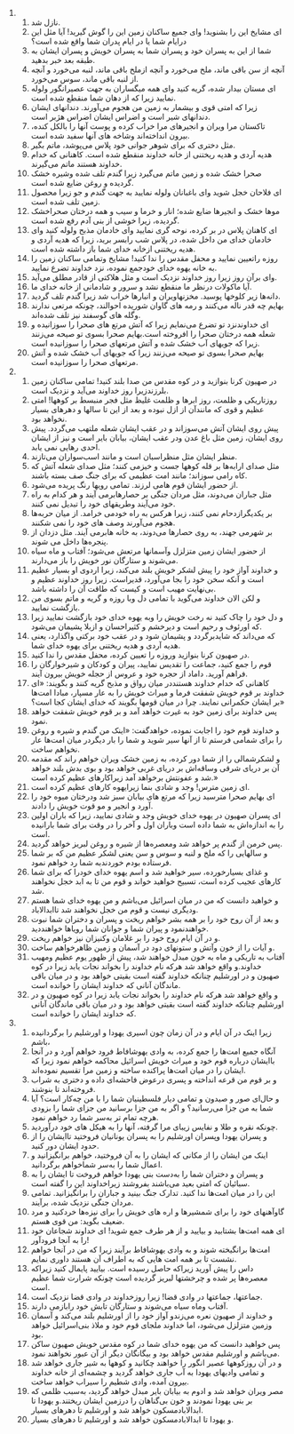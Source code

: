 <ol>
  <li>
    <ol>
      <li>نازل شد.</li>
      <li>‌ای مشایخ این را بشنوید! و‌ای جمیع ساکنان زمین این را گوش گیرید! آیا مثل این درایام شما یا در ایام پدران شما واقع شده است؟</li>
      <li>شما از این به پسران خود و پسران شما به پسران خویش و پسران ایشان به طبقه بعد خبر بدهید.</li>
      <li>آنچه از سن باقی ماند، ملخ می‌خورد و آنچه ازملخ باقی ماند، لنبه می‌خورد و آنچه از لنبه باقی ماند، سوس می‌خورد.</li>
      <li>‌ای مستان بیدار شده، گریه کنید و‌ای همه میگساران به جهت عصیرانگور ولوله نمایید زیرا که از دهان شما منقطع شده است.</li>
      <li>زیرا که امتی قوی و بیشمار به زمین من هجوم می‌آورند. دندانهای ایشان دندانهای شیر است و اضراس ایشان اضراس هژبر است.</li>
      <li>تاکستان مرا ویران و انجیرهای مرا خراب کرده و پوست آنها را بالکل کنده، بیرون انداخته‌اند وشاخه های آنها سفید شده است.</li>
      <li>مثل دختری که برای شوهر جوانی خود پلاس می‌پوشد، ماتم بگیر.</li>
      <li>هدیه آردی و هدیه ریختنی از خانه خداوند منقطع شده است. کاهنانی که خدام خداوند هستند ماتم می‌گیرند.</li>
      <li>صحرا خشک شده و زمین ماتم می‌گیرد زیرا گندم تلف شده وشیره خشک گردیده و روغن ضایع شده است.</li>
      <li>‌ای فلاحان خجل شوید و‌ای باغبانان ولوله نمایید به جهت گندم و جو زیرا محصول زمین تلف شده است.</li>
      <li>موها خشک و انجیرها ضایع شده؛ انار و خرما و سیب و همه درختان صحراخشک گردیده، زیرا خوشی از بنی آدم رفع شده است.</li>
      <li>‌ای کاهنان پلاس در بر کرده، نوحه گری نمایید و‌ای خادمان مذبح ولوله کنید و‌ای خادمان خدای من داخل شده، در پلاس شب رابسر برید، زیرا که هدیه آردی و هدیه ریختنی ازخانه خدای شما باز داشته شده است.</li>
      <li>روزه راتعیین نمایید و محفل مقدس را ندا کنید! مشایخ وتمامی ساکنان زمین را به خانه یهوه خدای خودجمع نموده، نزد خداوند تضرع نمایید.</li>
      <li>وای برآن روز زیرا روز خداوند نزدیک است و مثل هلاکتی از قادر مطلق می‌آید.</li>
      <li>آیا ماکولات درنظر ما منقطع نشد و سرور و شادمانی از خانه خدای ما.</li>
      <li>دانه‌ها زیر کلوخها پوسید. مخزنهاویران و انبارها خراب شد زیرا گندم تلف گردید.</li>
      <li>بهایم چه قدر ناله می‌کنند و رمه های گاوان شوریده احوالند، چونکه مرتعی ندارند وگله های گوسفند نیز تلف شده‌اند.</li>
      <li>‌ای خداوندنزد تو تضرع می‌نمایم زیرا که آتش مرتع های صحرا را سوزانیده و شعله همه درختان صحرا را افروخته است.بهایم صحرا بسوی تو صیحه می‌زنند زیرا که جویهای آب خشک شده و آتش مرتعهای صحرا را سوزانیده است.</li>
      <li>بهایم صحرا بسوی تو صیحه می‌زنند زیرا که جویهای آب خشک شده و آتش مرتعهای صحرا را سوزانیده است.</li>
    </ol>
  </li>
  <li>
    <ol>
      <li>در صهیون کرنا بنوازید و در کوه مقدس من صدا بلند کنید! تمامی ساکنان زمین بلرزندزیرا روز خداوند می‌آید و نزدیک است.</li>
      <li>روزتاریکی و ظلمت، روز ابرها و ظلمت غلیظ مثل فجر منبسط بر کوهها! امتی عظیم و قوی که مانندآن از ازل نبوده و بعد از این تا سالها و دهرهای بسیار نخواهد بود.</li>
      <li>پیش روی ایشان آتش می‌سوزاند و در عقب ایشان شعله ملتهب می‌گردد. پیش روی ایشان، زمین مثل باغ عدن ودر عقب ایشان، بیابان بایر است و نیز از ایشان احدی رهایی نمی یابد.</li>
      <li>منظر ایشان مثل منظراسبان است و مانند اسب‌سواران می‌تازند.</li>
      <li>مثل صدای ارابه‌ها بر قله کوهها جست و خیزمی کنند؛ مثل صدای شعله آتش که کاه رامی سوزاند؛ مانند امت عظیمی که برای جنگ صف بسته باشند.</li>
      <li>از حضور ایشان قوم هامی لرزند. تمامی رویها رنگ پریده می‌شود.</li>
      <li>مثل جباران می‌دوند، مثل مردان جنگی بر حصارهابرمی آیند و هر کدام به راه خود می‌آیند وطریقهای خود را تبدیل نمی کنند.</li>
      <li>بر یکدیگرازدحام نمی کنند، زیرا هرکس به راه خودمی خرامد. از میان حربه‌ها هجوم می‌آورند وصف های خود را نمی شکنند.</li>
      <li>بر شهرمی جهند، به روی حصارها می‌دوند، به خانه هابرمی آیند. مثل دزدان از پنجره‌ها داخل می شوند.</li>
      <li>از حضور ایشان زمین متزلزل وآسمانها مرتعش می‌شود؛ آفتاب و ماه سیاه می‌شوند و ستارگان نور خویش را باز می‌دارند.</li>
      <li>و خداوند آواز خود را پیش لشکر خویش بلند می‌کند، زیرا اردوی او بسیار عظیم است و آنکه سخن خود را بجا می‌آورد، قدیراست. زیرا روز خداوند عظیم و بی‌نهایت مهیب است و کیست که طاقت آن را داشته باشد.</li>
      <li>و لکن الان خداوند می‌گوید با تمامی دل وبا روزه و گریه و ماتم بسوی من بازگشت نمایید.</li>
      <li>و دل خود را چاک کنید نه رخت خویش را وبه یهوه خدای خود بازگشت نمایید زیرا که اورئوف و رحیم است و دیرخشم و کثیراحسان و ازبلا پشیمان می‌شود.</li>
      <li>که می‌داند که شایدبرگردد و پشیمان شود و در عقب خود برکتی واگذارد، یعنی هدیه آردی و هدیه ریختنی برای یهوه خدای شما.</li>
      <li>در صهیون کرنا بنوازید وروزه را تعیین کرده، محفل مقدس را ندا کنید.</li>
      <li>قوم را جمع کنید، جماعت را تقدیس نمایید، پیران و کودکان و شیرخوارگان را فراهم آورید. داماد از حجره خود و عروس از حجله خویش بیرون آیند.</li>
      <li>کاهنانی که خدام خداوند هستنددر میان رواق و مذبح گریه کنند و بگویند: «ای خداوند بر قوم خویش شفقت فرما و میراث خویش را به عار مسپار، مبادا امت‌ها بر ایشان حکمرانی نمایند. چرا در میان قومها بگویند که خدای ایشان کجا است؟»</li>
      <li>پس خداوند برای زمین خود به غیرت خواهد آمد و بر قوم خویش شفقت خواهد نمود.</li>
      <li>و خداوند قوم خود را اجابت نموده، خواهدگفت: «اینک من گندم و شیره و روغن را برای شمامی فرستم تا از آنها سیر شوید و شما را بار دیگردر میان امت‌ها عار نخواهم ساخت.</li>
      <li>و لشکرشمالی را از شما دور کرده، به زمین خشک ویران خواهم راند که مقدمه آن بر دریای شرقی وساقه‌اش بر دریای غربی خواهد بود و بوی بدش بلند خواهد شد و عفونتش برخواهد آمد زیراکارهای عظیم کرده است.»</li>
      <li>‌ای زمین مترس! وجد و شادی بنما زیرایهوه کارهای عظیم کرده است.</li>
      <li>‌ای بهایم صحرا مترسید زیرا که مرتع های بیابان سبز شد ودرختان میوه خود را آورد و انجیر و مو قوت خویش را دادند.</li>
      <li>‌ای پسران صهیون در یهوه خدای خویش وجد و شادی نمایید، زیرا که باران اولین را به اندازه‌اش به شما داده است وباران اول و آخر را در وقت برای شما بارانیده است.</li>
      <li>پس خرمن از گندم پر خواهد شد ومعصره‌ها از شیره و روغن لبریز خواهد گردید.</li>
      <li>و سالهایی را که ملخ و لنبه و سوس و سن یعنی لشکر عظیم من که بر شما فرستاده بودم خوردندبه شما رد خواهم نمود.</li>
      <li>و غذای بسیارخورده، سیر خواهید شد و اسم یهوه خدای خودرا که برای شما کارهای عجیب کرده است، تسبیح خواهید خواند و قوم من تا به ابد خجل نخواهند شد.</li>
      <li>و خواهید دانست که من در میان اسرائیل می‌باشم و من یهوه خدای شما هستم ودیگری نیست و قوم من خجل نخواهند شد تاابدالاباد.</li>
      <li>و بعد از آن روح خود را بر همه بشر خواهم ریخت و پسران و دختران شما نبوت خواهندنمود و پیران شما و جوانان شما رویاها خواهنددید.</li>
      <li>و در آن ایام روح خود را بر غلامان وکنیزان نیز خواهم ریخت.</li>
      <li>و آیات را از خون وآتش و ستونهای دود در آسمان و زمین ظاهرخواهم ساخت.</li>
      <li>آفتاب به تاریکی و ماه به خون مبدل خواهند شد، پیش از ظهور یوم عظیم ومهیب خداوند.و واقع خواهد شد هر‌که نام خداوند را بخواند نجات یابد زیرا در کوه صهیون و در اورشلیم چنانکه خداوند گفته است بقیتی خواهد بود و در میان باقی ماندگان آنانی که خداوند ایشان را خوانده است.</li>
      <li>و واقع خواهد شد هر‌که نام خداوند را بخواند نجات یابد زیرا در کوه صهیون و در اورشلیم چنانکه خداوند گفته است بقیتی خواهد بود و در میان باقی ماندگان آنانی که خداوند ایشان را خوانده است.</li>
    </ol>
  </li>
  <li>
    <ol>
      <li>زیرا اینک در آن ایام و در آن زمان چون اسیری یهودا و اورشلیم را برگردانیده باشم،</li>
      <li>آنگاه جمیع امت‌ها را جمع کرده، به وادی یهوشافاط فرود خواهم آورد و در آنجا باایشان درباره قوم خود و میراث خویش اسرائیل محاکمه خواهم نمود زیرا که ایشان را در میان امت‌ها پراکنده ساخته و زمین مرا تقسیم نموده‌اند.</li>
      <li>و بر قوم من قرعه انداخته و پسری درعوض فاحشه‌ای داده و دختری به شراب فروخته‌اند تا بنوشند.</li>
      <li>و حال‌ای صور و صیدون و تمامی دیار فلسطینیان شما را با من چه‌کار است؟ آیا شما به من جزا می‌رسانید؟ و اگر به من جزا برسانید من جزای شما را بزودی هر‌چه تمام تر به‌سر شما رد خواهم نمود.</li>
      <li>چونکه نقره و طلا و نفایس زیبای مرا گرفته، آنها را به هیکل های خود درآوردید.</li>
      <li>و پسران یهودا وپسران اورشلیم را به پسران یونانیان فروختید تاایشان را از حدود ایشان دور کنید.</li>
      <li>اینک من ایشان را از مکانی که ایشان را به آن فروختید، خواهم برانگیزانید و اعمال شما را به‌سر شماخواهم برگردانید.</li>
      <li>و پسران و دختران شما را به‌دست بنی یهودا خواهم فروخت تا ایشان را به سبائیان که امتی بعید می‌باشند بفروشند زیراخداوند این را گفته است.</li>
      <li>این را در میان امت‌ها ندا کنید. تدارک جنگ بینید و جباران را برانگیزانید. تمامی مردان جنگی نزدیک شده، برآیند.</li>
      <li>گاوآهنهای خود را برای شمشیرها و اره های خویش را برای نیزه‌ها خردکنید و مرد ضعیف بگوید: من قوی هستم.</li>
      <li>‌ای همه امت‌ها بشتابید و بیایید و از هر طرف جمع شوید! ای خداوند شجاعان خود را به آنجا فرودآور!</li>
      <li>امت‌ها برانگیخته شوند و به وادی یهوشافاط برآیند زیرا که من در آنجا خواهم نشست تا بر همه امت هایی که به اطراف آن هستند داوری نمایم.</li>
      <li>داس را پیش آورید زیراکه حاصل رسیده است. بیایید پایمال کنید زیراکه معصره‌ها پر شده و چرخشتها لبریز گردیده است چونکه شرارت شما عظیم است.</li>
      <li>جماعتها، جماعتها در وادی قضا! زیرا روزخداوند در وادی قضا نزدیک است.</li>
      <li>آفتاب وماه سیاه می‌شوند و ستارگان تابش خود رابازمی دارند.</li>
      <li>و خداوند از صهیون نعره می‌زندو آواز خود را از اورشلیم بلند می‌کند و آسمان وزمین متزلزل می‌شود، اما خداوند ملجای قوم خود و ملاذ بنی‌اسرائیل خواهد بود.</li>
      <li>پس خواهید دانست که من یهوه خدای شما در کوه مقدس خویش صهیون ساکن می‌باشم و اورشلیم مقدس خواهد بود و بیگانگان دیگر از آن عبور نخواهند نمود.</li>
      <li>و در آن روزکوهها عصیر انگور را خواهند چکانید و کوهها به شیر جاری خواهد شد و تمامی وادیهای یهودا به آب جاری خواهد گردید و چشمه‌ای از خانه خداوند بیرون آمده، وادی شطیم را سیراب خواهد ساخت.</li>
      <li>مصر ویران خواهد شد و ادوم به بیابان بایر مبدل خواهد گردید، به‌سبب ظلمی که بر بنی یهودا نمودند و خون بی‌گناهان را درزمین ایشان ریختند.و یهودا تا ابدالابادمسکون خواهد شد و اورشلیم تا دهرهای بسیار.</li>
      <li>و یهودا تا ابدالابادمسکون خواهد شد و اورشلیم تا دهرهای بسیار.</li>
    </ol>
  </li>
</ol>